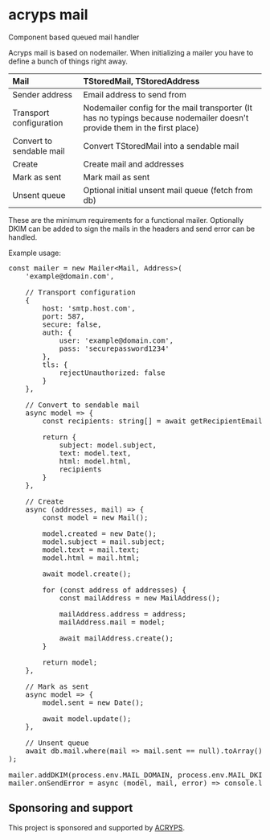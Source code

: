 # acryps mail
Component based queued mail handler

Acryps mail is based on nodemailer. When initializing a mailer you have to define a bunch of things right away.

Mail | TStoredMail, TStoredAddress
:-- | :--
Sender address | Email address to send from
Transport configuration | Nodemailer config for the mail transporter (It has no typings because nodemailer doesn't provide them in the first place)
Convert to sendable mail | Convert TStoredMail into a sendable mail
Create | Create mail and addresses
Mark as sent | Mark mail as sent
Unsent queue | Optional initial unsent mail queue (fetch from db)

These are the minimum requirements for a functional mailer.
Optionally DKIM can be added to sign the mails in the headers and send error can be handled.

Example usage:
<pre>
const mailer = new Mailer&lt;Mail, Address&gt;(
	'example@domain.com', 

	// Transport configuration
	{
		host: 'smtp.host.com',
		port: 587,
		secure: false,
		auth: {
			user: 'example@domain.com',
			pass: 'securepassword1234'
		},
		tls: {
			rejectUnauthorized: false
		}
	}, 

	// Convert to sendable mail
	async model => {
		const recipients: string[] = await getRecipientEmails(model);

		return {
			subject: model.subject,
			text: model.text,
			html: model.html,
			recipients
		}
	},

	// Create
	async (addresses, mail) => {
		const model = new Mail();

		model.created = new Date();
		model.subject = mail.subject;
		model.text = mail.text;
		model.html = mail.html;

		await model.create();

		for (const address of addresses) {
			const mailAddress = new MailAddress();

			mailAddress.address = address;
			mailAddress.mail = model;

			await mailAddress.create();
		}

		return model;
	},
	
	// Mark as sent
	async model => {
		model.sent = new Date();
	
		await model.update();
	},

	// Unsent queue
	await db.mail.where(mail => mail.sent == null).toArray()
);

mailer.addDKIM(process.env.MAIL_DOMAIN, process.env.MAIL_DKIM_KEY);
mailer.onSendError = async (model, mail, error) => console.log(`Mail from ${mailer.sender} to ${mail.recipients} failed to send (id: ${model.id}):`, error);
</pre>

## Sponsoring and support
This project is sponsored and supported by [ACRYPS](https://acryps.com).